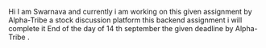 Hi I am Swarnava and currently i am working on 
this given assignment by Alpha-Tribe a stock discussion platform
this backend assignment i will complete it End of the day of 14 th september the given deadline
by Alpha-Tribe .
